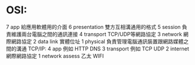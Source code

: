 # OSI:
7  app  給應用軟體用的介面
6  presentation  雙方互相溝通用的格式
5  session  負責維護兩台電腦之間的通訊連接
4  transport  TCP/UDP等網路協定
3  network  網際網路協定
2  data link  實體位址
1  physical  負責管理電腦通訊裝置跟網路媒體之間的溝通
TCP/IP:
4  app  例如 HTTP DNS
3  transport  例如 TCP UDP
2  internet  網際網路協定
1  network assess  乙太 WIFI
